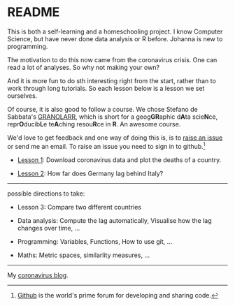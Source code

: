 # README

This is both a self-learning and a homeschooling project. I know Computer Science, but have never done data analysis or R before. Johanna is new to programming.

The motivation to do this now came from the coronavirus crisis. One can read a lot of analyses. So why not making your own?

And it is more fun to do sth interesting right from the start, rather than to work through long tutorials. So each lesson below is a lesson we set ourselves. 

Of course, it is also good to follow a course. We chose Stefano de Sabbata's [GRANOLARR](https://sdesabbata.github.io/granolarr/), which is short for a geog**GR**aphic d**A**ta scie**N**ce, repr**O**ducib**L**e te**A**ching resou**R**ce in **R**. An awesome course. 

We'd love to get feedback and one way of doing this is, is to [raise an issue](https://github.com/alexhkurz/coronavirus-in-R/issues) or send me an email. To raise an issue you need to sign in to github.[^github] 

- [Lesson 1](lessons/lesson-01/lesson-01.md): Download coronavirus data and plot the deaths of a country.   

- [Lesson 2](lessons/lesson-02/lesson-02.md): How far does Germany lag behind Italy?

---

possible directions to take:

- Lesson 3: Compare two different countries

- Data analysis: Compute the lag automatically, Visualise how the lag changes over time, ...

- Programming: Variables, Functions, How to use git, ...

- Maths: Metric spaces, similarlity measures, ...

---

My [coronavirus blog](https://alexhkurz.github.io/notes/covid-19.html).

[^github]: [Github](https://en.wikipedia.org/wiki/GitHub) is the world's prime forum for developing and sharing code. 

